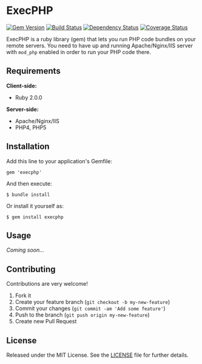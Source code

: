 ExecPHP
=======

[![Gem Version](https://badge.fury.io/rb/execphp.png)](http://badge.fury.io/rb/execphp)
[![Build Status](https://travis-ci.org/kerimdzhanov/execphp.png?branch=master)](https://travis-ci.org/kerimdzhanov/execphp)
[![Dependency Status](https://gemnasium.com/kerimdzhanov/execphp.png)](https://gemnasium.com/kerimdzhanov/execphp)
[![Coverage Status](https://coveralls.io/repos/kerimdzhanov/execphp/badge.png)](https://coveralls.io/r/kerimdzhanov/execphp)

ExecPHP is a ruby library (gem) that lets you run PHP code bundles on your remote servers.
You need to have up and running Apache/Nginx/IIS server with `mod_php` enabled in order to run your PHP code there.

Requirements
------------

**Client-side:**
* Ruby 2.0.0

**Server-side:**
* Apache/Nginx/IIS
* PHP4, PHP5

Installation
------------

Add this line to your application's Gemfile:

    gem 'execphp'

And then execute:

    $ bundle install

Or install it yourself as:

    $ gem install execphp

Usage
-----

_Coming soon..._

Contributing
------------

Contributions are very welcome!

1. Fork it
2. Create your feature branch (`git checkout -b my-new-feature`)
3. Commit your changes (`git commit -am 'Add some feature'`)
4. Push to the branch (`git push origin my-new-feature`)
5. Create new Pull Request

License
-------

Released under the MIT License. See the [LICENSE] file for further details.

[LICENSE]: LICENSE.txt
